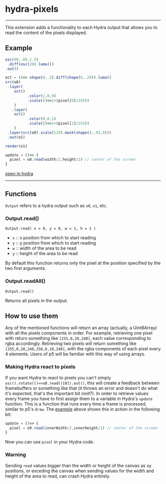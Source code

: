 # hydra-pixels

---
This extension adds a functionality to each Hydra output that allows you to read the content of the pixels displayed.

## Example

```js
osc(40,.09,1.5)
 .diff(osc(20).luma())
.out()

oct = ()=> shape(8,.3).diff(shape(8,.28)).luma()
src(o0)
 .layer(
    oct()
          .color(1,0,0)
          .scale(()=>1+(pixel[0]/255))
    )
   .layer(
    oct()
          .color(0,0,1)
          .scale(()=>1+(pixel[2]/255))
    )
 .layer(src(o0).scale(128).mask(shape(4,.03,0)))
 .out(o1)

render(o1)

update = ()=> {
  pixel = o0.read(width/2,height/2) // center of the screen
}
```

[open in hydra](https://hydra.ojack.xyz/?sketch_id=EOQUdowhyZmbRJIj)

---

## Functions

`Output` refers to a hydra output such as `o0`, `o1`, etc.

### Output.read()

`Output.read( x = 0, y = 0, w = 1, h = 1 )`

* `x` ::  x position from which to start reading
* `y` :: y position from which to start reading
* `w` :: width of the area to be read
* `y` :: height of the area to be read

By default this function returns only the pixel at the position specified by the two first arguments.

### Output.readAll()

`Output.read()`

Returns all pixels in the output.

## How to use them

Any of the mentioned functions will return an array (actually, a Uint8Array) with all the pixels components in order. For example, retrieving one pixel with return something like `[255,0,20,240]`, each value corresponding to rgba accordingly. Retrieving two pixels will return something like `[255,0,20,240,250,0,10,240]`, with the rgba components of each pixel every 4 elements. Users of p5 will be familiar with this way of using arrays.

### Making Hydra react to pixels

If you want Hydra to react to pixels you can't simply `osc().rotate(()=>o0.read()[0]).out()`, this will create a feedback between framebuffers or something like that (it throws an error and doesn't do what it's expected, that's the important bit innit?). In order to retrieve values every frame you have to first assign them to a variable in Hydra's `update` function. This is a function that runs every time a frame is processed, similar to p5's `draw`. The [example](#example) above shows this in action in the following bit:

```js
update = ()=> {
  pixel = o0.read(innerWidth/2,innerHeight/2) // center of the screen
}
```

Now you can use `pixel` in your Hydra code.

### Warning

Sending `read` values bigger than the width or height of the canvas as xy positions, or exceding the canvas when sending values for the width and height of the area to read, can crash Hydra entirely.
